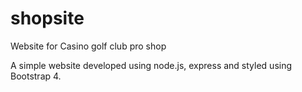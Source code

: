 # shopsite
Website for Casino golf club pro shop

A simple website developed using node.js, express and styled using Bootstrap 4.
